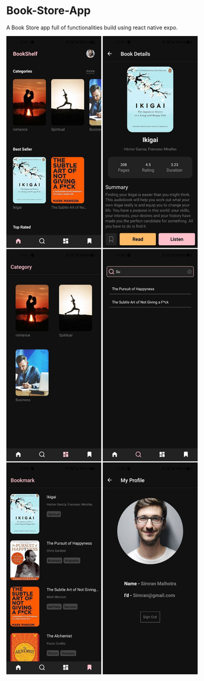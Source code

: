 # Book-Store-App
A Book Store app full of functionalities build using react native expo.


<p float="left">
  <img src="app-images/1.jpg" width="250" />
  <img src="app-images/2.jpg" width="250" />
  <img src="app-images/3.jpg" width="250" />
  <img src="app-images/4.jpg" width="250" />
  <img src="app-images/5.jpg" width="250" />
  <img src="app-images/6.jpg" width="250" />
</p>
